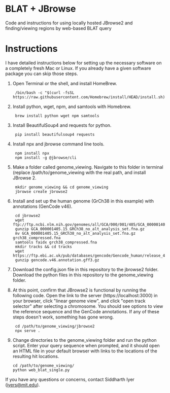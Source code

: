 # BLAT + JBrowse
Code and instructions for using locally hosted JBrowse2 and finding/viewing regions by web-based BLAT query

# Instructions

I have detailed instructions below for setting up the necessary software on a completely fresh Mac or Linux. If you already have a given software package you can skip those steps.

1. Open Terminal or the shell, and install HomeBrew.

        /bin/bash -c "$(curl -fsSL https://raw.githubusercontent.com/Homebrew/install/HEAD/install.sh)"

2. Install python, wget, npm, and samtools with Homebrew.

        brew install python wget npm samtools

3. Install BeautifulSoup4 and requests for python.

        pip install beautifulsoup4 requests

4. Install npx and jbrowse command line tools.

        npm install npx
        npm install -g @jbrowse/cli

5. Make a folder called genome_viewing. Navigate to this folder in terminal (replace /path/to/genome_viewing with the real path, and install JBrowse 2.
       

        mkdir genome_viewing && cd genome_viewing
        jbrowse create jbrowse2

7. Install and set up the human genome (GrCh38 in this example) with annotations (GenCode v46).

        cd jbrowse2
        wget ftp://ftp.ncbi.nlm.nih.gov/genomes/all/GCA/000/001/405/GCA_000001405.15_GRCh38/seqs_for_alignment_pipelines.ucsc_ids/GCA_000001405.15_GRCh38_no_alt_analysis_set.fna.gz
        gunzip GCA_000001405.15_GRCh38_no_alt_analysis_set.fna.gz
        mv GCA_000001405.15_GRCh38_no_alt_analysis_set.fna.gz grch38_compressed.fna
        samtools faidx grch38_compressed.fna
        mkdir tracks && cd tracks
        wget https://ftp.ebi.ac.uk/pub/databases/gencode/Gencode_human/release_46/gencode.v46.annotation.gff3.gz
        gunzip gencode.v46.annotation.gff3.gz
        

8. Download the config.json file in this repository to the jbrowse2 folder. Download the python files in this repository to the genome_viewing folder.
9. At this point, confirm that JBrowse2 is functional by running the following code. Open the link to the server (https://localhost:3000) in your browser, click "linear genome view", and click "open track selector" after selecting a chromosome. You should see options to view the reference sequence and the GenCode annotations. If any of these steps doesn't work, something has gone wrong.

        cd /path/to/genome_viewing/jbrowse2
        npx serve .

10. Change directories to the genome_viewing folder and run the python script. Enter your query sequence when prompted, and it should open an HTML file in your default browser with links to the locations of the resulting hit locations.

        cd /path/to/genome_viewing/
        python web_blat_single.py

If you have any questions or concerns, contact Siddharth Iyer (iyers@mit.edu).
